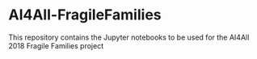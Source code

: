 # AI4All-FragileFamilies
This repository contains the Jupyter notebooks to be used for the AI4All 2018 Fragile Families project
